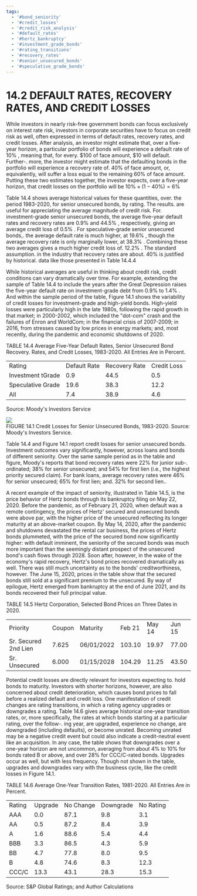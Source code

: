 ```yaml
---
tags:
  - '#bond_seniority'
  - '#credit_losses'
  - '#credit_risk_analysis'
  - '#default_rates'
  - '#hertz_bankruptcy'
  - '#investment_grade_bonds'
  - '#rating_transitions'
  - '#recovery_rates'
  - '#senior_unsecured_bonds'
  - '#speculative_grade_bonds'
---
```

# 14.2 DEFAULT RATES, RECOVERY RATES, AND CREDIT LOSSES  

While investors in nearly risk-free government bonds can focus exclusively on interest rate risk, investors in corporate securities have to focus on credit risk as well, often expressed in terms of default rates, recovery rates, and credit losses. After analysis, an investor might estimate that, over a five-year horizon, a particular portfolio of bonds will experience a default rate of $10\%$ , meaning that, for every. $\$100$ of face amount, $\$10$ will default. Further-. more, the investor might estimate that the defaulting bonds in the portfolio will experience a recovery rate of. $40\%$ of face amount, or, equivalently, will suffer a loss equal to the remaining $60\%$ of face amount. Putting these two estimates together, the investor expects, over a five-year horizon, that credit losses on the portfolio will be $10\%\times(1-40\%)=6\%$  

Table 14.4 shows average historical values for these quantities, over. the period 1983-2020, for senior unsecured bonds, by rating. The results. are useful for appreciating the average magnitude of credit risk. For. investment-grade senior unsecured bonds, the average five-year default rates and recovery rates are $0.9\%$ and $44.5\%$ , respectively, giving an average credit loss of $0.5\%$ . For speculative-grade senior unsecured bonds,. the average default rate is much higher, at $19.6\%$ , though the average recovery rate is only marginally lower, at $38.3\%$ . Combining these two averages gives a much higher credit loss of. $12.2\%$ . The standard assumption. in the industry that recovery rates are about. $40\%$ is justified by historical. data like those presented in Table 14.4.4  

While historical averages are useful in thinking about credit risk, credit conditions can vary dramatically over time. For example, extending the sample of Table 14.4 to include the years after the Great Depression raises the five-year default rate on investment-grade debt from $0.9\%$ to $1.4\%$ . And within the sample period of the table, Figure 14.1 shows the variability of credit losses for investment-grade and high-yield bonds. High-yield losses were particularly high in the late 1980s, following the rapid growth in that market; in 2000-2002, which included the "dot-com" crash and the failures of Enron and WorldCom; in the financial crisis of 2007-2009; in 2016, from stresses caused by low prices in energy markets; and, most recently, during the pandemic and economic shutdowns of 2020.  

TABLE 14.4 Average Five-Year Default Rates, Senior Unsecured Bond Recovery. Rates, and Credit Losses, 1983-2020. All Entries Are in Percent.   


<html><body><table><tr><td>Rating</td><td>Default Rate</td><td>Recovery Rate</td><td>Credit Loss</td></tr><tr><td>Investment tGrade</td><td>0.9</td><td>44.5</td><td>0.5</td></tr><tr><td>Speculative Grade</td><td>19.6</td><td>38.3</td><td>12.2</td></tr><tr><td>All</td><td>7.4</td><td>38.9</td><td>4.6</td></tr></table></body></html>

Source: Moody's Investors Service  

![](7100c4ab25220fd7e141b7f626c1effd82004d80b78cdc53da82fff4a6441a51.jpg)  
FIGURE 14.1 Credit Losses for Senior Unsecured Bonds, 1983-2020. Source: Moody's Investors Service.  

Table 14.4 and Figure 14.1 report credit losses for senior unsecured bonds. Investment outcomes vary significantly, however, across loans and bonds of different seniority. Over the same sample period as in the table and figure, Moody's reports that bond recovery rates were $22\%$ for junior sub-. ordinated; $38\%$ for senior unsecured; and $54\%$ for first lien (i.e., the highest priority secured claim). For bank loans, average recovery rates were $46\%$ for senior unsecured; $65\%$ for first lien; and. $32\%$ for second lien..  

A recent example of the impact of seniority, illustrated in Table 14.5, is the price behavior of Hertz bonds through its bankruptcy filing on May 22, 2020. Before the pandemic, as of February 21, 2020, when default was a remote contingency, the prices of Hertz' secured and unsecured bonds were above par, with the higher price of the unsecured reflecting its longer maturity at an above-market coupon. By May 14, 2020, after the pandemic and shutdowns devastated the rental car business, the prices of Hertz bonds plummeted, with the price of the secured bond now significantly higher: with default imminent, the seniority of the secured bonds was much more important than the seemingly distant prospect of the unsecured bond's cash flows through 2028. Soon after, however, in the wake of the economy's rapid recovery, Hertz's bond prices recovered dramatically as well. There was still much uncertainty as to the bonds' creditworthiness, however. The June 15, 2020, prices in the table show that the secured bonds still sold at a significant premium to the unsecured. By way of epilogue, Hertz emerged from bankruptcy at the end of June 2021, and its bonds recovered their full principal value.  

TABLE 14.5 Hertz Corporation, Selected Bond Prices on Three Dates in 2020.   


<html><body><table><tr><td>Priority</td><td>Coupon</td><td>Maturity</td><td>Feb 21</td><td>May 14</td><td>Jun 15</td></tr><tr><td>Sr. Secured 2nd Lien</td><td>7.625</td><td>06/01/2022</td><td>103.10</td><td>19.97</td><td>77.00</td></tr><tr><td>Sr. Unsecured</td><td>6.000</td><td>01/15/2028</td><td>104.29</td><td>11.25</td><td>43.50</td></tr></table></body></html>  

Potential credit losses are directly relevant for investors expecting to. hold bonds to maturity. Investors with shorter horizons, however, are also concerned about credit deterioration, which causes bond prices to fall before a realized default and credit loss. One manifestation of credit changes are rating transitions, in which a rating agency upgrades or downgrades a rating. Table 14.6 gives average historical one-year transition rates, or, more specifically, the rates at which bonds starting at a particular rating, over the follow-. ing year, are upgraded, experience no change, are downgraded (including defaults), or become unrated. Becoming unrated may be a negative credit event but could also indicate a credit-neutral event like an acquisition. In any case, the table shows that downgrades over a one-year horizon are not uncommon, averaging from about $4\%$ to $10\%$ for bonds rated B or above, and over $28\%$ for CCC/C-rated bonds. Upgrades occur as well, but with less frequency. Though not shown in the table, upgrades and downgrades vary with the business cycle, like the credit losses in Figure 14.1.  

TABLE 14.6  Average One-Year Transition Rates, 1981-2020. All Entries Are in Percent.   


<html><body><table><tr><td>Rating</td><td>Upgrade</td><td>No Change</td><td>Downgrade</td><td>No Rating</td></tr><tr><td>AAA</td><td>0.0</td><td>87.1</td><td>9.8</td><td>3.1</td></tr><tr><td>AA</td><td>0.5</td><td>87.2</td><td>8.4</td><td>3.9</td></tr><tr><td>A</td><td>1.6</td><td>88.6</td><td>5.4</td><td>4.4</td></tr><tr><td>BBB</td><td>3.3</td><td>86.5</td><td>4.3</td><td>5.9</td></tr><tr><td>BB</td><td>4.7</td><td>77.8</td><td>8.0</td><td>9.5</td></tr><tr><td>B</td><td>4.8</td><td>74.6</td><td>8.3</td><td>12.3</td></tr><tr><td>CCC/C</td><td>13.3</td><td>43.1</td><td>28.3</td><td>15.3</td></tr></table></body></html>

Source: S&P Global Ratings; and Author Calculations  
